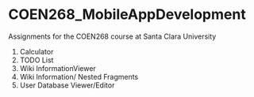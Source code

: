 # COEN268_MobileAppDevelopment
Assignments for the COEN268 course at Santa Clara University

1. Calculator
2. TODO List
3. Wiki InformationViewer
4. Wiki Information/ Nested Fragments
5. User Database Viewer/Editor
